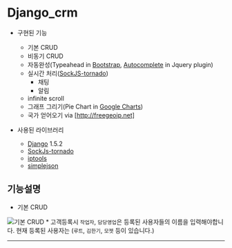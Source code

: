 Django_crm
==========

* 구현된 기능
  * 기본 CRUD
  * 비동기 CRUD
  * 자동완성(Typeahead in [Bootstrap][], [Autocomplete] in Jquery plugin)
  * 실시간 처리([SockJS-tornado])
      * 채팅
      * 알림
  * infinite scroll
  * 그래프 그리기(Pie Chart in [Google Charts])
  * 국가 얻어오기 via [http://freegeoip.net]

* 사용된 라이브러리
    * [Django](https://www.djangoproject.com) 1.5.2
    * [SockJs-tornado](https://github.com/mrjoes/sockjs-tornado)
    * [iptools](https://github.com/bd808/python-iptools)
    * [simplejson](http://simplejson.readthedocs.org/)

기능설명
--------
* 기본 CRUD

![기본 CRUD](http://img.naver.net/static/www/u/2013/0819/nmms_111143893.gif)
    * 고객등록시 `작업자`, `담당영업`은 등록된 사용자들의 이름을 입력해야합니다. 현재 등록된 사용자는 (`루트`, `김한기`, `모젯` 등이 있습니다.)

---
[Bootstrap]: http://getbootstrap.com
[Autocomplete]: http://bassistance.de/jquery-plugins/jquery-plugin-autocomplete
[SockJS-tornado]: https://github.com/mrjoes/sockjs-tornado
[Google Charts]: https://google-developers.appspot.com/chart/
[http://freegeoip.net]: http://freegeoip.net